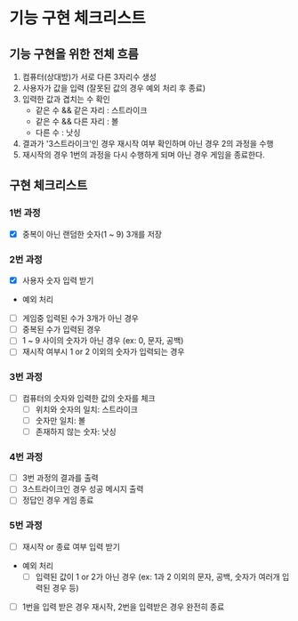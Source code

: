 # 기능 구현 체크리스트

## 기능 구현을 위한 전체 흐름

1. 컴퓨터(상대방)가 서로 다른 3자리수 생성
2. 사용자가 값을 입력 (잘못된 값의 경우 예외 처리 후 종료)
3. 입력한 값과 겹치는 수 확인
    - 같은 수 && 같은 자리 : 스트라이크
    - 같은 수 && 다른 자리 : 볼
    - 다른 수 : 낫싱
4. 결과가 '3스트라이크'인 경우 재시작 여부 확인하며 아닌 경우 2의 과정을 수행
5. 재시작의 경우 1번의 과정을 다시 수행하게 되며 아닌 경우 게임을 종료한다.

## 구현 체크리스트

### 1번 과정

- [x] 중복이 아닌 랜덤한 숫자(1 ~ 9) 3개를 저장

### 2번 과정

- [x] 사용자 숫자 입력 받기
- 예외 처리
- [ ] 게임중 입력된 수가 3개가 아닌 경우
- [ ] 중복된 수가 입력된 경우
- [ ] 1 ~ 9 사이의 숫자가 아닌 경우 (ex: 0, 문자, 공백)
- [ ] 재시작 여부시 1 or 2 이외의 숫자가 입력되는 경우

### 3번 과정

- [ ] 컴퓨터의 숫자와 입력한 값의 숫자를 체크
    - [ ] 위치와 숫자의 일치: 스트라이크
    - [ ] 숫자만 일치: 볼
    - [ ] 존재하지 않는 숫자: 낫싱

### 4번 과정

- [ ] 3번 과정의 결과를 출력
- [ ] 3스트라이크인 경우 성공 메시지 출력
- [ ] 정답인 경우 게임 종료

### 5번 과정

- [ ] 재시작 or 종료 여부 입력 받기
- 예외 처리
    - [ ] 입력된 값이 1 or 2가 아닌 경우 (ex: 1과 2 이외의 문자, 공백, 숫자가 여러개 입력된 경우 등)
- [ ] 1번을 입력 받은 경우 재시작, 2번을 입력받은 경우 완전히 종료